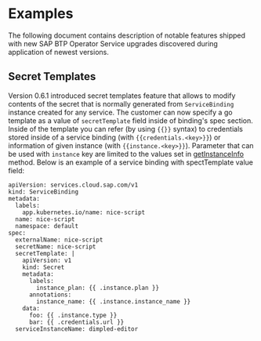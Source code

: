 # Examples

The following document contains description of notable features shipped with new SAP BTP Operator Service upgrades discovered during application of newest versions.

## Secret Templates

Version 0.6.1 introduced secret templates feature that allows to modify contents of the secret that is normally generated from `ServiceBinding` instance created for any service. The customer can now specify a go template as a value of `secretTemplate` field inside of binding's spec section. Inside of the template you can refer (by using `{{}}` syntax) to credentials stored inside of a service binding (with `{{credentials.<key>}}`) or information of given instance (with `{{instance.<key>}}`). Parameter that can be used with `instance` key are limited to the values set in [getInstanceInfo](https://github.com/SAP/sap-btp-service-operator/blob/8c0a3d7d7ca54e44143c0e0b7d1e1ef206b362ab/controllers/servicebinding_controller.go#L819) method. Below is an example of a service binding with spectTemplate value field:

```
apiVersion: services.cloud.sap.com/v1
kind: ServiceBinding
metadata:
  labels:
    app.kubernetes.io/name: nice-script
  name: nice-script
  namespace: default
spec:
  externalName: nice-script
  secretName: nice-script
  secretTemplate: |
    apiVersion: v1
    kind: Secret
    metadata:
      labels:
        instance_plan: {{ .instance.plan }}
      annotations:
        instance_name: {{ .instance.instance_name }}
    data:
      foo: {{ .instance.type }}
      bar: {{ .credentials.url }}
  serviceInstanceName: dimpled-editor
```
